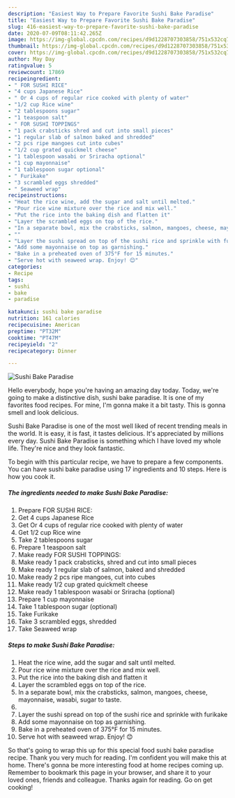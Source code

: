 ```yaml
---
description: "Easiest Way to Prepare Favorite Sushi Bake Paradise"
title: "Easiest Way to Prepare Favorite Sushi Bake Paradise"
slug: 416-easiest-way-to-prepare-favorite-sushi-bake-paradise
date: 2020-07-09T08:11:42.265Z
image: https://img-global.cpcdn.com/recipes/d9d1228707303858/751x532cq70/sushi-bake-paradise-recipe-main-photo.jpg
thumbnail: https://img-global.cpcdn.com/recipes/d9d1228707303858/751x532cq70/sushi-bake-paradise-recipe-main-photo.jpg
cover: https://img-global.cpcdn.com/recipes/d9d1228707303858/751x532cq70/sushi-bake-paradise-recipe-main-photo.jpg
author: May Day
ratingvalue: 5
reviewcount: 17869
recipeingredient:
- " FOR SUSHI RICE"
- "4 cups Japanese Rice"
- " Or 4 cups of regular rice cooked with plenty of water"
- "1/2 cup Rice wine"
- "2 tablespoons sugar"
- "1 teaspoon salt"
- " FOR SUSHI TOPPINGS"
- "1 pack crabsticks shred and cut into small pieces"
- "1 regular slab of salmon baked and shredded"
- "2 pcs ripe mangoes cut into cubes"
- "1/2 cup grated quickmelt cheese"
- "1 tablespoon wasabi or Sriracha optional"
- "1 cup mayonnaise"
- "1 tablespoon sugar optional"
- " Furikake"
- "3 scrambled eggs shredded"
- " Seaweed wrap"
recipeinstructions:
- "Heat the rice wine, add the sugar and salt until melted."
- "Pour rice wine mixture over the rice and mix well."
- "Put the rice into the baking dish and flatten it"
- "Layer the scrambled eggs on top of the rice."
- "In a separate bowl, mix the crabsticks, salmon, mangoes, cheese, mayonnaise, wasabi, sugar to taste."
- ""
- "Layer the sushi spread on top of the sushi rice and sprinkle with furikake"
- "Add some mayonnaise on top as garnishing."
- "Bake in a preheated oven of 375°F for 15 minutes."
- "Serve hot with seaweed wrap. Enjoy! 😊"
categories:
- Recipe
tags:
- sushi
- bake
- paradise

katakunci: sushi bake paradise 
nutrition: 161 calories
recipecuisine: American
preptime: "PT32M"
cooktime: "PT47M"
recipeyield: "2"
recipecategory: Dinner

---
```



![Sushi Bake Paradise](https://img-global.cpcdn.com/recipes/d9d1228707303858/751x532cq70/sushi-bake-paradise-recipe-main-photo.jpg)

Hello everybody, hope you're having an amazing day today. Today, we're going to make a distinctive dish, sushi bake paradise. It is one of my favorites food recipes. For mine, I'm gonna make it a bit tasty. This is gonna smell and look delicious.

Sushi Bake Paradise is one of the most well liked of recent trending meals in the world. It is easy, it is fast, it tastes delicious. It's appreciated by millions every day. Sushi Bake Paradise is something which I have loved my whole life. They're nice and they look fantastic.




To begin with this particular recipe, we have to prepare a few components. You can have sushi bake paradise using 17 ingredients and 10 steps. Here is how you cook it.

<!--inarticleads1-->

##### The ingredients needed to make Sushi Bake Paradise:

1. Prepare  FOR SUSHI RICE:
1. Get 4 cups Japanese Rice
1. Get  Or 4 cups of regular rice cooked with plenty of water
1. Get 1/2 cup Rice wine
1. Take 2 tablespoons sugar
1. Prepare 1 teaspoon salt
1. Make ready  FOR SUSHI TOPPINGS:
1. Make ready 1 pack crabsticks, shred and cut into small pieces
1. Make ready 1 regular slab of salmon, baked and shredded
1. Make ready 2 pcs ripe mangoes, cut into cubes
1. Make ready 1/2 cup grated quickmelt cheese
1. Make ready 1 tablespoon wasabi or Sriracha (optional)
1. Prepare 1 cup mayonnaise
1. Take 1 tablespoon sugar (optional)
1. Take  Furikake
1. Take 3 scrambled eggs, shredded
1. Take  Seaweed wrap




<!--inarticleads2-->

##### Steps to make Sushi Bake Paradise:

1. Heat the rice wine, add the sugar and salt until melted.
1. Pour rice wine mixture over the rice and mix well.
1. Put the rice into the baking dish and flatten it
1. Layer the scrambled eggs on top of the rice.
1. In a separate bowl, mix the crabsticks, salmon, mangoes, cheese, mayonnaise, wasabi, sugar to taste.
1. 
1. Layer the sushi spread on top of the sushi rice and sprinkle with furikake
1. Add some mayonnaise on top as garnishing.
1. Bake in a preheated oven of 375°F for 15 minutes.
1. Serve hot with seaweed wrap. Enjoy! 😊




So that's going to wrap this up for this special food sushi bake paradise recipe. Thank you very much for reading. I'm confident you will make this at home. There's gonna be more interesting food at home recipes coming up. Remember to bookmark this page in your browser, and share it to your loved ones, friends and colleague. Thanks again for reading. Go on get cooking!
